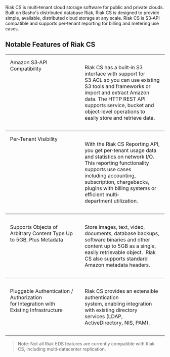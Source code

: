 <p>Riak CS is multi‐tenant cloud storage software for public and private clouds. Built on&nbsp;Basho's distributed database Riak, Riak CS is designed to provide simple, available,&nbsp;distributed cloud storage at any scale. Riak CS is S3‐API compatible and supports per‐tenant reporting for billing and metering use cases.</p>
<h2>Notable Features of Riak CS</h2>
<table style="width: 100%; border-spacing: 0px;">
<tbody>
<tr align="left" valign="top">
<td style="padding: 15px; margin: 15px; border-width: 1px 0 1px 0; border-style: solid;">Amazon S3‐API Compatibility</td>
<td style="padding: 15px; margin: 15px; border-width: 1px 0 1px 0; border-style: solid;">
<p>Riak CS has a built‐in S3 interface with support for S3&nbsp;ACL so you can use existing S3 tools and frameworks&nbsp;or import and extract Amazon data. The HTTP REST&nbsp;API supports service, bucket and object‐level&nbsp;operations to easily store and retrieve data.&nbsp;</p>
</td>
</tr>
<tr align="left" valign="top">
<td style="padding: 15px; margin: 15px; border-width: 0 0 1px 0; border-style: solid;">Per‐Tenant Visibility</td>
<td style="padding: 15px; margin: 15px; border-width: 0 0 1px 0; border-style: solid;">
<p>With the Riak CS Reporting API, you get per‐tenant&nbsp;usage data and statistics on network I/O. This&nbsp;reporting functionality supports use cases including&nbsp;accounting, subscription, chargebacks, plugins with&nbsp;billing systems or efficient multi‐department&nbsp;utilization.</p>
</td>
</tr>
<tr align="left" valign="top">
<td style="padding: 15px; margin: 15px; border-width: 0 0 1px 0; border-style: solid;">
<p>Supports Objects of Arbitrary&nbsp;Content Type Up to 5GB, Plus&nbsp;Metadata</p>
</td>
<td style="padding: 15px; margin: 15px; border-width: 0 0 1px 0; border-style: solid;">
<p>Store images, text, video, documents, database&nbsp;backups, software binaries and other content up to&nbsp;5GB as a single, easily retrievable object.&nbsp;&nbsp;Riak CS also&nbsp;supports standard Amazon metadata headers.</p>
</td>
</tr>
<tr align="left" valign="top">
<td style="padding: 15px; margin: 15px; border-width: 0 0 1px 0; border-style: solid;">
<p>Pluggable&nbsp;Authentication / Authorization for&nbsp;Integration with Existing&nbsp;Infrastructure</p>
</td>
<td style="padding: 15px; margin: 15px; border-width: 0 0 1px 0; border-style: solid;">
<p>Riak CS provides an extensible authentication system,&nbsp;enabling integration with existing directory services&nbsp;(LDAP, ActiveDirectory, NIS, PAM).</p>
</td>
</tr>
</tbody>
</table>
<blockquote>
<p>Note: Not all Riak EDS features are currently compatible with Riak CS,&nbsp;including multi-datacenter replication.</p>
</blockquote>